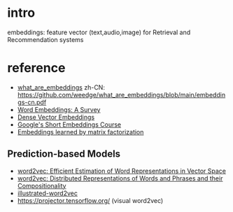 # intro
embeddings: feature vector (text,audio,image) for Retrieval and Recommendation systems

# reference
- [what_are_embeddings](https://github.com/weedge/what_are_embeddings) zh-CN: https://github.com/weedge/what_are_embeddings/blob/main/embeddings-cn.pdf
- [Word Embeddings: A Survey](https://arxiv.org/abs/1901.09069)
- [Dense Vector Embeddings](https://www.pinecone.io/learn/dense-vector-embeddings-nlp/)
- [Google's Short Embeddings Course](https://developers.google.com/machine-learning/crash-course/embeddings/video-lecture/)
- [Embeddings learned by matrix factorization](https://cla2019.github.io/embedmatrix.pdf)

## Prediction-based Models
- [word2vec: Efficient Estimation of Word Representations in Vector Space](https://arxiv.org/abs/1301.3781)
- [word2vec: Distributed Representations of Words and Phrases and their Compositionality](https://arxiv.org/abs/1310.4546)
- [illustrated-word2vec](https://jalammar.github.io/illustrated-word2vec/)
- https://projector.tensorflow.org/ (visual word2vec)
## 